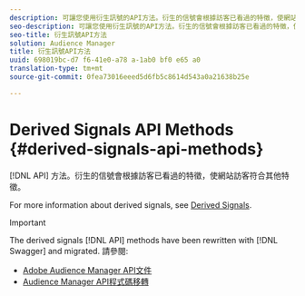 ```yaml
---
description: 可讓您使用衍生訊號的API方法。衍生的信號會根據訪客已看過的特徵，使網站訪客符合其他特徵。
seo-description: 可讓您使用衍生訊號的API方法。衍生的信號會根據訪客已看過的特徵，使網站訪客符合其他特徵。
seo-title: 衍生訊號API方法
solution: Audience Manager
title: 衍生訊號API方法
uuid: 698019bc-d7 f6-41e0-a78 a-1ab0 bf0 e65 a0
translation-type: tm+mt
source-git-commit: 0fea73016eeed5d6fb5c8614d543a0a21638b25e

---
```



# Derived Signals API Methods {#derived-signals-api-methods}

[!DNL API] 方法。衍生的信號會根據訪客已看過的特徵，使網站訪客符合其他特徵。

<!-- c_separator.xml -->

For more information about derived signals, see [Derived Signals](../../features/derived-signals.md).

>[!IMPORTANT]
>
>The derived signals [!DNL API] methods have been rewritten with [!DNL Swagger] and migrated. 請參閱:
>
>* [Adobe Audience Manager API文件](https://bank.demdex.com/portal/swagger/index.html)
>* [Audience Manager API程式碼移轉](../../api/api-swagger-migration.md)